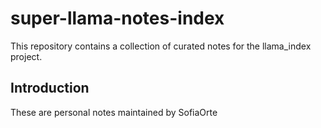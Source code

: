# super-llama-notes-index
This repository contains a collection of curated notes for the llama_index project.

## Introduction
These are personal notes maintained by SofiaOrte